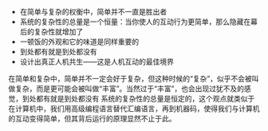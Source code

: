 - 在简单与复杂的权衡中，简单并不一直是胜出者
- 系统的复杂性的总量是一个恒量：当你使人的互动行为更简单，那么隐藏在幕后的复杂性就增加了
- 一顿饭的外观和它的味道是同样重要的
- 到处都有就是到处都没有
- 设计出真正人机共生——这是人机互动的最佳境界

在简单和复杂中，简单并不一定会好于复杂，但这种时候的“复杂”，似乎不会被叫做复杂，而是更可能会被叫做“丰富”。当然过于“丰富”，也会出现过犹不及的感觉，到处都有就是到处都没有
系统的复杂性的总量是恒定的，这个观点就类似于在计算机中，我们用高级编程语言替代汇编语言，再到机器码，使得我们与计算机的互动变得简单，但其背后运行的原理显然不止于此。